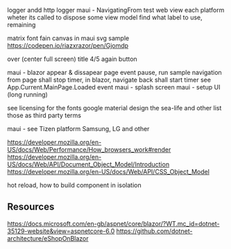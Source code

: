 ﻿logger andd http logger
maui - NavigatingFrom test web view each platform wheter its called to dispose some view model
find what label to use, remaining



matrix font fain
	canvas in maui
	svg sample https://codepen.io/riazxrazor/pen/Gjomdp

over (center full screen)
	title
	4/5
	again
	button

maui - blazor appear & dissapear page event pause, run sample
		navigation from page shall stop timer, in blazor, navigate back shall start timer
		see App.Current.MainPage.Loaded event
maui - splash screen
maui - setup UI (long running)

see licensing for the fonts
	google material design
	the sea-life and other
	list those as third party terms


maui - see Tizen platform Samsung, LG and other


https://developer.mozilla.org/en-US/docs/Web/Performance/How_browsers_work#render
https://developer.mozilla.org/en-US/docs/Web/API/Document_Object_Model/Introduction
https://developer.mozilla.org/en-US/docs/Web/API/CSS_Object_Model

hot reload,
how to build component in isolation

## Resources
https://docs.microsoft.com/en-gb/aspnet/core/blazor/?WT.mc_id=dotnet-35129-website&view=aspnetcore-6.0
https://github.com/dotnet-architecture/eShopOnBlazor